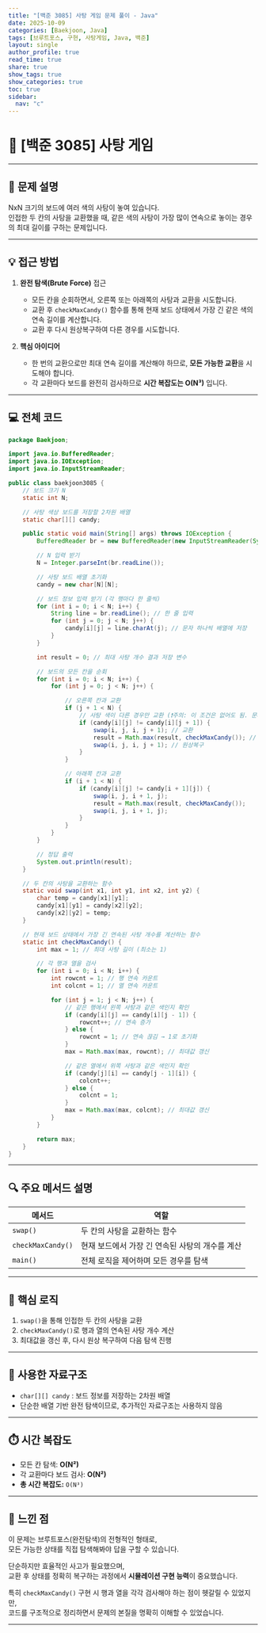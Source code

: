 ```yaml
---
title: "[백준 3085] 사탕 게임 문제 풀이 - Java"
date: 2025-10-09
categories: [Baekjoon, Java]
tags: [브루트포스, 구현, 사탕게임, Java, 백준]
layout: single
author_profile: true
read_time: true
share: true
show_tags: true
show_categories: true
toc: true
sidebar:
  nav: "c"
---
```


# 🍬 [백준 3085] 사탕 게임

---

## 📘 문제 설명

NxN 크기의 보드에 여러 색의 사탕이 놓여 있습니다.  
인접한 두 칸의 사탕을 교환했을 때, 같은 색의 사탕이 가장 많이 연속으로 놓이는 경우의 최대 길이를 구하는 문제입니다.

---

## 💡 접근 방법

1. **완전 탐색(Brute Force)** 접근

   - 모든 칸을 순회하면서, 오른쪽 또는 아래쪽의 사탕과 교환을 시도합니다.
   - 교환 후 `checkMaxCandy()` 함수를 통해 현재 보드 상태에서 가장 긴 같은 색의 연속 길이를 계산합니다.
   - 교환 후 다시 원상복구하여 다른 경우를 시도합니다.

2. **핵심 아이디어**
   - 한 번의 교환으로만 최대 연속 길이를 계산해야 하므로, **모든 가능한 교환**을 시도해야 합니다.
   - 각 교환마다 보드를 완전히 검사하므로 **시간 복잡도는 O(N³)** 입니다.

---

## 💻 전체 코드

```java
package Baekjoon;

import java.io.BufferedReader;
import java.io.IOException;
import java.io.InputStreamReader;

public class baekjoon3085 {
    // 보드 크기 N
    static int N;

    // 사탕 색상 보드를 저장할 2차원 배열
    static char[][] candy;

    public static void main(String[] args) throws IOException {
        BufferedReader br = new BufferedReader(new InputStreamReader(System.in));

        // N 입력 받기
        N = Integer.parseInt(br.readLine());

        // 사탕 보드 배열 초기화
        candy = new char[N][N];

        // 보드 정보 입력 받기 (각 행마다 한 줄씩)
        for (int i = 0; i < N; i++) {
            String line = br.readLine(); // 한 줄 입력
            for (int j = 0; j < N; j++) {
                candy[i][j] = line.charAt(j); // 문자 하나씩 배열에 저장
            }
        }

        int result = 0; // 최대 사탕 개수 결과 저장 변수

        // 보드의 모든 칸을 순회
        for (int i = 0; i < N; i++) {
            for (int j = 0; j < N; j++) {

                // 오른쪽 칸과 교환
                if (j + 1 < N) {
                    // 사탕 색이 다른 경우만 교환 (❗주의: 이 조건은 없어도 됨. 문제 설명 참조)
                    if (candy[i][j] != candy[i][j + 1]) {
                        swap(i, j, i, j + 1); // 교환
                        result = Math.max(result, checkMaxCandy()); // 최대 길이 계산
                        swap(i, j, i, j + 1); // 원상복구
                    }
                }

                // 아래쪽 칸과 교환
                if (i + 1 < N) {
                    if (candy[i][j] != candy[i + 1][j]) {
                        swap(i, j, i + 1, j);
                        result = Math.max(result, checkMaxCandy());
                        swap(i, j, i + 1, j);
                    }
                }
            }
        }

        // 정답 출력
        System.out.println(result);
    }

    // 두 칸의 사탕을 교환하는 함수
    static void swap(int x1, int y1, int x2, int y2) {
        char temp = candy[x1][y1];
        candy[x1][y1] = candy[x2][y2];
        candy[x2][y2] = temp;
    }

    // 현재 보드 상태에서 가장 긴 연속된 사탕 개수를 계산하는 함수
    static int checkMaxCandy() {
        int max = 1; // 최대 사탕 길이 (최소는 1)

        // 각 행과 열을 검사
        for (int i = 0; i < N; i++) {
            int rowcnt = 1; // 행 연속 카운트
            int colcnt = 1; // 열 연속 카운트

            for (int j = 1; j < N; j++) {
                // 같은 행에서 왼쪽 사탕과 같은 색인지 확인
                if (candy[i][j] == candy[i][j - 1]) {
                    rowcnt++; // 연속 증가
                } else {
                    rowcnt = 1; // 연속 끊김 → 1로 초기화
                }
                max = Math.max(max, rowcnt); // 최대값 갱신

                // 같은 열에서 위쪽 사탕과 같은 색인지 확인
                if (candy[j][i] == candy[j - 1][i]) {
                    colcnt++;
                } else {
                    colcnt = 1;
                }
                max = Math.max(max, colcnt); // 최대값 갱신
            }
        }

        return max;
    }
}

```

---

## 🔍 주요 메서드 설명

| 메서드            | 역할                                            |
| ----------------- | ----------------------------------------------- |
| `swap()`          | 두 칸의 사탕을 교환하는 함수                    |
| `checkMaxCandy()` | 현재 보드에서 가장 긴 연속된 사탕의 개수를 계산 |
| `main()`          | 전체 로직을 제어하며 모든 경우를 탐색           |

---

## 🧩 핵심 로직

1. `swap()`을 통해 인접한 두 칸의 사탕을 교환
2. `checkMaxCandy()`로 행과 열의 연속된 사탕 개수 계산
3. 최대값을 갱신 후, 다시 원상 복구하여 다음 탐색 진행

---

## 🧠 사용한 자료구조

- `char[][] candy` : 보드 정보를 저장하는 2차원 배열
- 단순한 배열 기반 완전 탐색이므로, 추가적인 자료구조는 사용하지 않음

---

## ⏱️ 시간 복잡도

- 모든 칸 탐색: **O(N²)**
- 각 교환마다 보드 검사: **O(N²)**
- **총 시간 복잡도:** `O(N³)`

---

## 💬 느낀 점

이 문제는 브루트포스(완전탐색)의 전형적인 형태로,  
모든 가능한 상태를 직접 탐색해봐야 답을 구할 수 있습니다.

단순하지만 효율적인 사고가 필요했으며,  
교환 후 상태를 정확히 복구하는 과정에서 **시뮬레이션 구현 능력**이 중요했습니다.

특히 `checkMaxCandy()` 구현 시 행과 열을 각각 검사해야 하는 점이 헷갈릴 수 있었지만,  
코드를 구조적으로 정리하면서 문제의 본질을 명확히 이해할 수 있었습니다.

---

